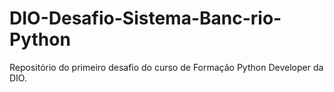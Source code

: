 # DIO-Desafio-Sistema-Banc-rio-Python
Repositório do primeiro desafio do curso de Formação Python Developer da DIO.
